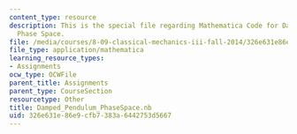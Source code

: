 ```yaml
---
content_type: resource
description: This is the special file regarding Mathematica Code for Damped Pendulum's
  Phase Space.
file: /media/courses/8-09-classical-mechanics-iii-fall-2014/326e631e86e9cfb7383a6442753d5667_Damped_Pendulum_PhaseSpace.nb
file_type: application/mathematica
learning_resource_types:
- Assignments
ocw_type: OCWFile
parent_title: Assignments
parent_type: CourseSection
resourcetype: Other
title: Damped_Pendulum_PhaseSpace.nb
uid: 326e631e-86e9-cfb7-383a-6442753d5667
---
```


